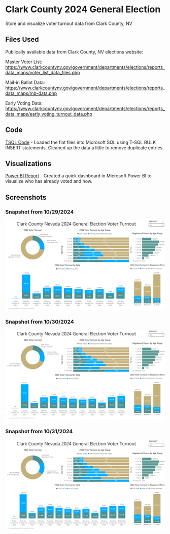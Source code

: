 # Clark County 2024 General Election

 Store and visualize voter turnout data from Clark County, NV

## Files Used

 Publically available data from Clark County, NV elections website:

 Master Voter List: <https://www.clarkcountynv.gov/government/departments/elections/reports_data_maps/voter_list_data_files.php>

 Mail-in Ballot Data: <https://www.clarkcountynv.gov/government/departments/elections/reports_data_maps/mb-data.php>

 Early Voting Data: <https://www.clarkcountynv.gov/government/departments/elections/reports_data_maps/early_voting_turnout_data.php>

## Code

[TSQL Code](/Scripts/) - Loaded the flat files into Microsoft SQL using T-SQL BULK INSERT statements.  Cleaned up the data a little to remove duplicate entries.

## Visualizations

[Power BI Report](Clark_County_NV_General_Election_2024.pbix) - Created a quick dashboard in Microsoft Power BI to visualize who has already voted and how.

## Screenshots

### Snapshot from 10/29/2024

<img src="Clark_County_NV_2024_General_Election_Dashboard_Screenshot_20241029.png" alt="Dashboard as of 10/29/2024" width="600" />

### Snapshot from 10/30/2024

<img src="Clark_County_NV_2024_General_Election_Dashboard_Screenshot_20241030.png" alt="Dashboard as of 10/30/2024" width="600" />

### Snapshot from 10/31/2024

<img src="Clark_County_NV_2024_General_Election_Dashboard_Screenshot_20241031.png" alt="Dashboard as of 10/31/2024" width="600" />
